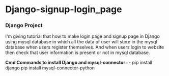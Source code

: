 # Django-signup-login_page

<h3>Django Project</h3>
<p>
I'm giving tutorial that how to make login page and signup page in Django using mysql database in which all the data of user will  store in the mysql database when users register themselves. And when users login to website then check that user information is present or not in  mysql database.
</p>

<p>
<b>Cmd Commands to install Django and mysql-connector : -</b>
pip install django
pip install mysql-connector-python
</p>
